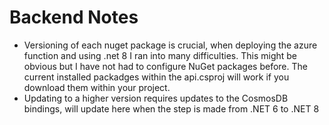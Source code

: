 # Backend Notes
- Versioning of each nuget package is crucial, when deploying the azure function and using .net 8 I ran into many difficulties. This might be obvious but I have not had to configure NuGet packages before. The current installed packadges within the api.csproj will work if you download them within your project.
- Updating to a higher version requires updates to the CosmosDB bindings, will update here when the step is made from .NET 6 to .NET 8
